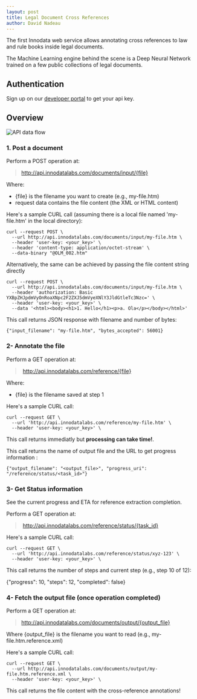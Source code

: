 ```yaml
---
layout: post
title: Legal Document Cross References
author: David Nadeau
---
```


The first Innodata web service allows annotating cross references to law and rule books inside legal documents. 

The Machine Learning engine behind the scene is a Deep Neural Network trained on a few public collections of legal documents. 


## Authentication

Sign up on our [developer portal](https://developer.innodatalabs.com/) to get your api key.


## Overview

![API data flow](https://github.com/innodatalabs/citable-reference/blob/master/docs/citable-reference-api.png "API diagram")

### 1. Post a document

Perform a POST operation at:
> http://api.innodatalabs.com/documents/input/{file}

Where:
* {file} is the filename you want to create (e.g., my-file.htm)
* request data contains the file content (the XML or HTML content)

Here's a sample CURL call (assuming there is a local file named 'my-file.htm' in the local directory):

    curl --request POST \
      --url http://api.innodatalabs.com/documents/input/my-file.htm \
      --header 'user-key: <your_key>' \
      --header 'content-type: application/octet-stream' \
      --data-binary "@OLM_002.htm"

Alternatively, the same can be achieved by passing the file content string directly

    curl --request POST \
      --url http://api.innodatalabs.com/documents/input/my-file.htm \
      --header 'authorization: Basic YXBpZHJpdmVyOnRoaXNpc2F2ZXJ5dmVyeXNlY3JldGtleTc3Nzc=' \
      --header 'user-key: <your_key>' \
      --data '<html><body><h1>1. Hello</h1><p>a. Ola</p></body></html>'

This call returns JSON response with filename and number of bytes:

	{"input_filename": "my-file.htm", "bytes_accepted": 56001}
  
  
### 2- Annotate the file

Perform a GET operation at:
> http://api.innodatalabs.com/reference/{file}

Where:
* {file} is the filename saved at step 1

Here's a sample CURL call:

    curl --request GET \
      --url 'http://api.innodatalabs.com/reference/my-file.htm' \
      --header 'user-key: <your_key>' \

This call returns immediatly but **processing can take time!**. 

This call returns the name of output file and the URL to get progress information :

	{"output_filename": "<output_file>", "progress_uri": "/reference/status/<task_id>"}
  
### 3- Get Status information

See the current progress and ETA for reference extraction completion.

Perform a GET operation at:
> http://api.innodatalabs.com/reference/status/{task_id}

Here's a sample CURL call:

    curl --request GET \
      --url 'http://api.innodatalabs.com/reference/status/xyz-123' \
      --header 'user-key: <your_key>' \

This call returns the number of steps and current step (e.g., step 10 of 12):

  {"progress": 10, "steps": 12, "completed": false}

### 4- Fetch the output file (once operation completed)

Perform a GET operation at:
> http://api.innodatalabs.com/documents/output/{output_file}

Where {output_file} is the filename you want to read (e.g., my-file.htm.reference.xml)

Here's a sample CURL call:

    curl --request GET \
      --url http://api.innodatalabs.com/documents/output/my-file.htm.reference.xml \
      --header 'user-key: <your_key>' \

This call returns the file content with the cross-reference annotations!

